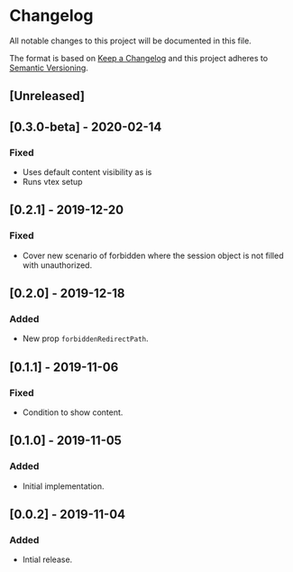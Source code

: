 # Changelog

All notable changes to this project will be documented in this file.

The format is based on [Keep a Changelog](http://keepachangelog.com/en/1.0.0/)
and this project adheres to [Semantic Versioning](http://semver.org/spec/v2.0.0.html).

## [Unreleased]

## [0.3.0-beta] - 2020-02-14
### Fixed
- Uses default content visibility as is
- Runs vtex setup

## [0.2.1] - 2019-12-20

### Fixed

- Cover new scenario of forbidden where the session object is not filled with unauthorized.

## [0.2.0] - 2019-12-18

### Added

- New prop `forbiddenRedirectPath`.

## [0.1.1] - 2019-11-06

### Fixed

- Condition to show content.

## [0.1.0] - 2019-11-05

### Added

- Initial implementation.

## [0.0.2] - 2019-11-04

### Added

- Intial release.
